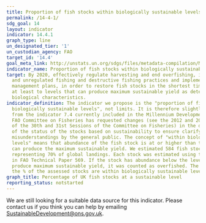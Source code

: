 ```yaml
---
title: Proportion of fish stocks within biologically sustainable levels
permalink: /14-4-1/
sdg_goal: 14
layout: indicator
indicator: 14.4.1
graph_type: line
un_designated_tier: '1'
un_custodian_agency: FAO
target_id: '14.4'
goal_meta_link: http://unstats.un.org/sdgs/files/metadata-compilation/Metadata-Goal-14.pdf
indicator_name: Proportion of fish stocks within biologically sustainable levels
target: By 2020, effectively regulate harvesting and end overfishing, illegal, unreported
  and unregulated fishing and destructive fishing practices and implement science-based
  management plans, in order to restore fish stocks in the shortest time feasible,
  at least to levels that can produce maximum sustainable yield as determined by their
  biological characteristics.
indicator_definition: The indicator we propose is the "proportion of fish stocks within
  biologically sustainable levels", not limits. It is therefore slightly different
  from the indicator 7.4 currently included in the Millennium Development Goals. The
  FAO Committee on Fisheries has requested changes (see the 2012 and 2014 Reports
  of the 30th and 31st Sessions of the Committee on Fisheries) in the description
  of the status of the stocks based on sustainability to ensure clarify and reduce
  misunderstandings by the general public. The concept of "within biologically sustainable
  levels" means that abundance of the fish stock is at or higher than the level that
  can produce the maximum sustainable yield. We estimated 584 fish stocks around world,
  representing 70% of global landings. Each stock was estimated using the method described
  in FAO Technical Paper 569. If the stock has abundance below the level that can
  produce maximum sustainable yield, it was counted as overfished. The indicator measures
  the % of the assessed stocks are within biologically sustainable levels.
graph_title: Percentage of UK fish stocks at a sustainable level
reporting_status: notstarted
---
```


We are still looking for a suitable data source for this indicator. Please contact us if you think you can help by emailing <a href="mailto:SustainableDevelopment@ons.gov.uk">SustainableDevelopment@ons.gov.uk</a>.


